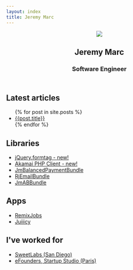 ```yaml
---
layout: index
title: Jeremy Marc
---
```


<header class="header">
  <section>
  <img src="https://pbs.twimg.com/profile_images/2434069277/2vo98iy0usjsx7vncbri.jpeg">
  <h1>Jeremy Marc</h1>
  <h3>Software Engineer</h3>

  <div class="media">
  <a href="https://twitter.com/jeremymarc" class="icon-twitter" title="My Twitter"></a>
  <a href="https://github.com/jeremymarc" class="icon-github" title="My GitHub"></a>
  <a href="mailto:jeremy.marc@me.com" class="icon-comments" title="Say hello"></a>
  </div>
  </section>
</header>

<article class="article">
  <div class="lhc">
  <section>
  <h2>Latest articles</h2>
  <ul>{% for post in site.posts %} <li><a href="{{post.url}}">{{post.title}}</a></li>{% endfor %}</ul>
  </section>
</div>

<div class="rhc">
  <section>
    <h2>Libraries</h2>
    <ul>
      <li><a href="http://jeremymarc.github.io/jquery.formtag.js/" title="Transform a form into mutliples button tag elements">jQuery.formtag - <span>new!</span></a></li>
      <li><a href="https://github.com/jeremymarc/AkamaiPhpClient" title="PHP Client for Akamai Rest API">Akamai PHP Client - <span>new!</span></a></li>
      <li><a href="https://github.com/jeremymarc/JmBalancedPaymentBundle" title="integrate BalancedPayment library to accept credit cards and debit bank accounts for your business.">JmBalancedPaymentBundle</a></li>
      <li><a href="https://github.com/Remixjobs/RjEmailBundle" title="Easily manage and send dynamic emails in multiple languages using Twig and Sonata.">RjEmailBundle</a></li>
      <li><a href="https://github.com/jeremymarc/JmABBundle" title="Allow you to manage HTML Templates stored in your database. Templates are written with Twig, use I18N, and can be set with two versions for AB Testing.">JmABBundle</a></li>
    </ul>
  </section>

  <section>
    <h2>Apps</h2>
    <ul>
      <li><a href="http://remixjobs.com" title="RemixJobs, French IT Jobboard">RemixJobs</a></li>
      <li><a href="http://juiiicy.com" title="A new way to find freelance projects from the best designers">Juiiicy</a></li>
    </ul>
  </section>

  <section>
    <h2>I've worked for</h2>
    <ul>
      <li><a href="http://sweetlabs.com/">SweetLabs (San Diego)</a></li>
      <li><a href="http://efounders.co/">eFounders, Startup Studio (Paris)</a></li>
    </ul>
  </section>
</div>
</article>

